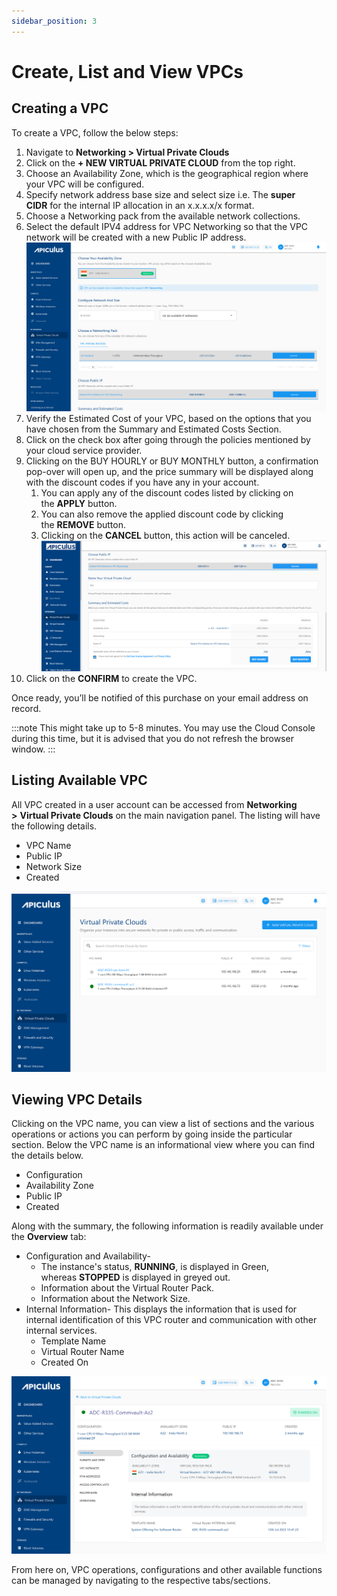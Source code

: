 ```yaml
---
sidebar_position: 3
---
```

# Create, List and View VPCs

## Creating a VPC

To create a VPC, follow the below steps:

1. Navigate to **Networking > Virtual Private Clouds**
2. Click on the **+ NEW VIRTUAL PRIVATE CLOUD** from the top right.
3. Choose an Availability Zone, which is the geographical region where your VPC will be configured.
4. Specify network address base size and select size i.e. The **super CIDR** for the internal IP allocation in an x.x.x.x/x format.
5. Choose a Networking pack from the available network collections. 
6. Select the default IPV4 address for VPC Networking so that the VPC network will be created with a new Public IP address.
   ![Create, List and View VPCs](img/CreateVPC1.png)
7. Verify the Estimated Cost of your VPC, based on the options that you have chosen from the Summary and Estimated Costs Section.
8. Click on the check box after going through the policies mentioned by your cloud service provider.
9. Clicking on the BUY HOURLY or BUY MONTHLY button, a confirmation pop-over will open up, and the price summary will be displayed along with the discount codes if you have any in your account. 
    1. You can apply any of the discount codes listed by clicking on the **APPLY** button. 
    2. You can also remove the applied discount code by clicking the **REMOVE** button. 
    3. Clicking on the **CANCEL** button, this action will be canceled.
       ![Creating VPC](img/CreateVPC4.png)
10. Click on the **CONFIRM** to create the VPC.

Once ready, you’ll be notified of this purchase on your email address on record. 

:::note
This might take up to 5-8 minutes. You may use the Cloud Console during this time, but it is advised that you do not refresh the browser window.
:::

## Listing Available VPC

All VPC created in a user account can be accessed from **Networking >** **Virtual Private Clouds** on the main navigation panel. The listing will have the following details.

- VPC Name
- Public IP
- Network Size
- Created

![Create, List and View VPCs](img/CreateVPC2.png)

## Viewing VPC Details

Clicking on the VPC name, you can view a list of sections and the various operations or actions you can perform by going inside the particular section. Below the VPC name is an informational view where you can find the details below.

- Configuration
- Availability Zone
- Public IP
- Created

Along with the summary, the following information is readily available under the **Overview** tab:

- Configuration and Availability-
    - The instance's status, **RUNNING**, is displayed in Green, whereas **STOPPED** is displayed in greyed out.
    - Information about the Virtual Router Pack.
    - Information about the Network Size.
- Internal Information- This displays the information that is used for internal identification of this VPC router and communication with other internal services.
    - Template Name
    - Virtual Router Name
    - Created On

![Create, List and View VPCs](img/CreateVPC3.png)

From here on, VPC operations, configurations and other available functions can be managed by navigating to the respective tabs/sections.
